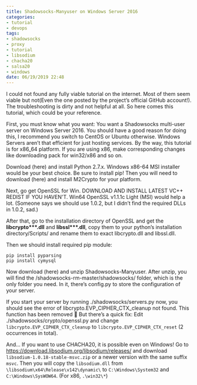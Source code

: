```yaml
---
title: Shadowsocks-Manyuser on Windows Server 2016
categories:
- tutorial
- devops
tags: 
- shadowsocks
- proxy
- tutorial 
- libsodium
- chacha20
- salsa20
- windows
date: 06/19/2019 22:48
---
```

I could not found any fully viable tutorial on the internet. Most of them seem viable but not(Even the one posted by the project’s official GitHub account!). The troubleshooting is dirty and not helpful at all. So here comes this tutorial, which could be your reference.

First, you must know what you want: You want a Shadowsocks multi-user server on Windows Server 2016. You should have a good reason for doing this, I recommend you switch to CentOS or Ubuntu otherwise. Windows Servers aren’t that efficient for just hosting services. By the way, this tutorial is for x86_64 platform. If you are using x86, make corresponding changes like downloading pack for win32/x86 and so on.

Download (here) and install Python 2.7.x. Windows x86-64 MSI installer would be your best choice. Be sure to install pip! Then you will need to download (here) and install M2Crypto for your platform.

Next, go get OpenSSL for Win. DOWNLOAD AND INSTALL LATEST VC++ REDIST IF YOU HAVEN'T. Win64 OpenSSL v1.1.1c Light (MSI) would help a lot. (Someone says we should use 1.0.2, but I didn’t find the required DLLs in 1.0.2, sad.)

After that, go to the installation directory of OpenSSL and get the **libcrypto\*\*\*.dll** and **libssl\*\*\*.dll**, copy them to your python’s installation directory/Scripts/ and rename them to exact libcrypto.dll and libssl.dll.

Then we should install required pip module:

```
pip install pyparsing
pip install cymysql
```

Now download (here) and unzip Shadowsocks-Manyuser. After unzip, you will find the /shadowsocks-rm-master/shadowsocks/ folder, which is the only folder you need. In it, there’s config.py to store the configuration of your server.

If you start your server by running ./shadowsocks/servers.py now, you should see the error of libcrypto.EVP_CIPHER_CTX_cleanup not found. This function has been removed 🙁 But there’s a quick fix: Edit ./shadowsocks/crypto/openssl.py and change `libcrypto.EVP_CIPHER_CTX_cleanup` to `libcrypto.EVP_CIPHER_CTX_reset` (2 occurrences in total).

And… If you want to use CHACHA20, it is possible even on Windows!
Go to https://download.libsodium.org/libsodium/releases/ and download `libsodium-1.0.18-stable-msvc.zip` or a newer version with the same suffix `msvc`. Then you will copy the `libsodium.dll` from `\libsodium\x64\Release\v142\dynamic\` to `C:\Windows\System32` and `C:\Windows\SysWOW64`. (For x86, `.\win32\*`)